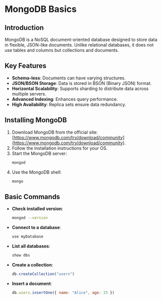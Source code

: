# MongoDB Basics

## Introduction
MongoDB is a NoSQL document-oriented database designed to store data in flexible, JSON-like documents. Unlike relational databases, it does not use tables and columns but collections and documents.

## Key Features
- **Schema-less**: Documents can have varying structures.
- **JSON/BSON Storage**: Data is stored in BSON (Binary JSON) format.
- **Horizontal Scalability**: Supports sharding to distribute data across multiple servers.
- **Advanced Indexing**: Enhances query performance.
- **High Availability**: Replica sets ensure data redundancy.

## Installing MongoDB
1. Download MongoDB from the official site: [https://www.mongodb.com/try/download/community](https://www.mongodb.com/try/download/community).
2. Follow the installation instructions for your OS.
3. Start the MongoDB server:
   ```sh
   mongod
   ```
4. Use the MongoDB shell:
   ```sh
   mongo
   ```

## Basic Commands
- **Check installed version**:
  ```sh
  mongod --version
  ```
- **Connect to a database**:
  ```js
  use myDatabase
  ```
- **List all databases**:
  ```js
  show dbs
  ```
- **Create a collection**:
  ```js
  db.createCollection("users")
  ```
- **Insert a document**:
  ```js
  db.users.insertOne({ name: "Alice", age: 25 })
  ```

